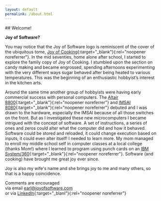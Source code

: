 ```yaml
---
layout: default
permalink: /about.html
---
```

<p></p>
## Welcome!

**Joy of Software?**

You may notice that the Joy of Software logo is reminiscent of the cover of the ubiquitous tome, [Joy of Cooking](https://www.simonandschuster.com/p/joy-of-cooking){:target="_blank"}{:rel="noopener noreferrer"}. In the mid seventies, home alone after school, I started to explore the family copy of Joy of Cooking. I stumbled upon the section on candy making and became engrossed, spending afternoons experimenting with the very different ways sugar behaved after being heated to various temperatures. This was the beginning of an enthusiastic hobbyist’s interest in the kitchen arts.

Around the same time another group of hobbyists were having early commercial success with personal computers. The [Altair 8800](https://en.wikipedia.org/wiki/Altair_8800){:target="_blank"}{:rel="noopener noreferrer"} and [IMSAI 8080](https://en.wikipedia.org/wiki/IMSAI_8080){:target="_blank"}{:rel="noopener noreferrer"} debuted and I was drawn to the hardware, especially the IMSAI because of all those switches on the front. But as I investigated these new microcomputers I became intrigued with the concept of software. A set of instructions, a series of ones and zeros could alter what the computer did and how it behaved. Software could be stored and reloaded, it could change execution based on inputs, it could even alter itself! I needed to learn more. My mom managed to enroll my middle school self in computer classes at a local college (thanks Mom!) where I learned to program using punch cards on an [IBM System/360](https://en.wikipedia.org/wiki/IBM_System/360){:target="_blank"}{:rel="noopener noreferrer"}. Software (and cooking) have brought me great joy ever since.

Joy is also my wife's name and she brings joy to me and many others, so that is a happy coincidence. 

Comments are encouraged  
via email <earl@joyofsoftware.com>  
or
via [LinkedIn](https://linkedin.com/in/earlchen){:target="_blanl"}{:rel="noopener noreferrer"}

<p></p>
